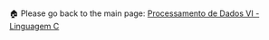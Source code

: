 🏠 Please go back to the main page: <a href="https://github.com/fermyno/postsecondary-technical-information-technology/tree/main/proc-dados-vi-c-language/">Processamento de Dados VI - Linguagem C</a>
